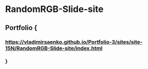 # RandomRGB-Slide-site

## Portfolio {

### https://vladimirsaenko.github.io/Portfolio-3/sites/site-15N/RandomRGB-Slide-site/index.html

### }
